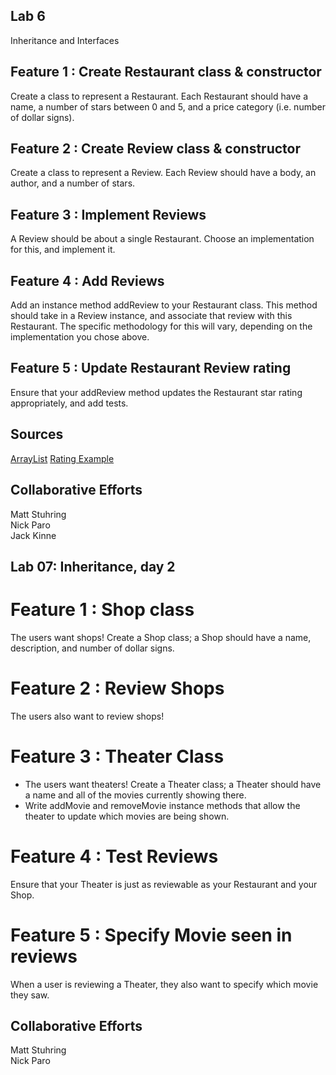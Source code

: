 ## Lab 6
Inheritance and Interfaces

## Feature 1 : Create Restaurant class & constructor
Create a class to represent a Restaurant. Each Restaurant should have a name, a number of stars between 0 and 5, and a price category (i.e. number of dollar signs).

## Feature 2 : Create Review class & constructor
Create a class to represent a Review. Each Review should have a body, an author, and a number of stars.

## Feature 3 : Implement Reviews
A Review should be about a single Restaurant. Choose an implementation for this, and implement it.

## Feature 4 : Add Reviews
Add an instance method addReview to your Restaurant class. This method should take in a Review instance, and associate that review with this Restaurant. The specific methodology for this will vary, depending on the implementation you chose above.

## Feature 5 : Update Restaurant Review rating
Ensure that your addReview method updates the Restaurant star rating appropriately, and add tests. 
 
## Sources
[ArrayList](https://www.callicoder.com/java-arraylist/)
[Rating Example](https://stackoverflow.com/questions/28822556/simple-rating-system-in-java)

## Collaborative Efforts 
Matt Stuhring  
Nick Paro  
Jack Kinne  


## Lab 07: Inheritance, day 2

# Feature 1 : Shop class
The users want shops! Create a Shop class; a Shop should have a name, description, and number of dollar signs.

# Feature 2 : Review Shops
The users also want to review shops!

# Feature 3 : Theater Class 
* The users want theaters! Create a Theater class; a Theater should have a name and all of the movies currently showing there. 
* Write addMovie and removeMovie instance methods that allow the theater to update which movies are being shown.

# Feature 4 : Test Reviews
Ensure that your Theater is just as reviewable as your Restaurant and your Shop.

# Feature 5 : Specify Movie seen in reviews
When a user is reviewing a Theater, they also want to specify which movie they saw.

## Collaborative Efforts 
Matt Stuhring  
Nick Paro  